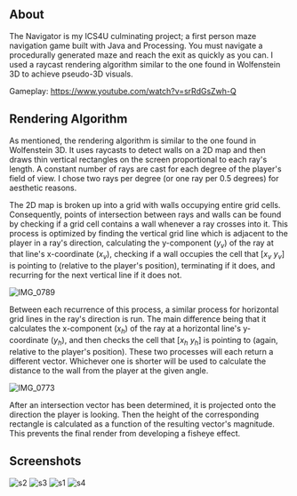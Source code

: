 ## About
The Navigator is my ICS4U culminating project; a first person maze navigation game built with Java and Processing. You must navigate a procedurally generated maze and 
reach the exit as quickly as you can. I used a raycast rendering algorithm similar to the one found in Wolfenstein 3D to achieve pseudo-3D visuals.

Gameplay: https://www.youtube.com/watch?v=srRdGsZwh-Q

## Rendering Algorithm

As mentioned, the rendering algorithm is similar to the one found in Wolfenstein 3D. It uses raycasts to detect walls on a 2D map and then
draws thin vertical rectangles on the screen proportional to each ray's length. A constant number of rays are cast for each degree of 
the player's field of view. I chose two rays per degree (or one ray per 0.5 degrees) for aesthetic reasons.

The 2D map is broken up into a grid with walls occupying entire grid cells. Consequently, points of intersection between rays and walls can
be found by checking if a grid cell contains a wall whenever a ray crosses into it. This process is optimized by finding the vertical grid
line which is adjacent to the player in a ray's direction, calculating the y-component (*y<sub>v</sub>*) of the ray at that line's x-coordinate (*x<sub>v</sub>*), 
checking if a wall occupies the cell that \[*x<sub>v</sub> y<sub>v</sub>*] is pointing to (relative to the player's position), terminating if it does, and recurring for the next vertical line if it
does not. 

![IMG_0789](https://user-images.githubusercontent.com/30982485/173287804-756ef378-7f8c-4cc3-bdb0-ef60e2ad2e79.jpg)

Between each recurrence of this process, a similar process for horizontal grid lines in the ray's direction is run. The main difference 
being that it calculates the x-component (*x<sub>h</sub>*) of the ray at a horizontal line's y-coordinate (*y<sub>h</sub>*), and then checks 
the cell that \[*x<sub>h</sub> y<sub>h</sub>*] is pointing to (again, relative to the player's position). These two processes will each return 
a different vector. Whichever one is shorter will be used to calculate the distance to the wall from the player at the given angle.

![IMG_0773](https://user-images.githubusercontent.com/30982485/172924807-9c8078c3-bbe7-4d76-b93a-cbd8f26814f7.jpg)

After an intersection vector has been determined, it is projected onto the direction the player is looking. Then the height of the corresponding
rectangle is calculated as a function of the resulting vector's magnitude. This prevents the final render from developing
a fisheye effect.

## Screenshots
![s2](https://user-images.githubusercontent.com/30982485/107132108-3ce06500-68aa-11eb-9d7c-8b0ca6e87ba5.png)
![s3](https://user-images.githubusercontent.com/30982485/107132109-3ce06500-68aa-11eb-80f8-1aa034ecaee0.png)
![s1](https://user-images.githubusercontent.com/30982485/107132107-3baf3800-68aa-11eb-92a3-658276520121.png)
![s4](https://user-images.githubusercontent.com/30982485/107132110-3d78fb80-68aa-11eb-93da-f5ab3cd49b8a.gif)
